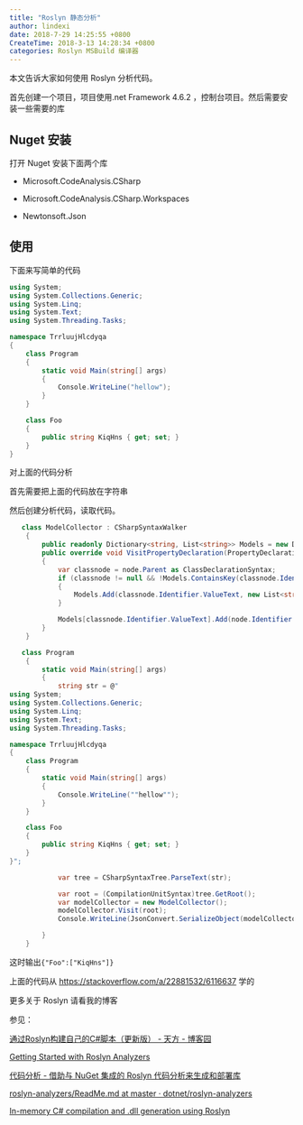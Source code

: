 ```yaml
---
title: "Roslyn 静态分析"
author: lindexi
date: 2018-7-29 14:25:55 +0800
CreateTime: 2018-3-13 14:28:34 +0800
categories: Roslyn MSBuild 编译器
---
```


本文告诉大家如何使用 Roslyn 分析代码。

<!--more-->


<!-- csdn -->

<!-- 标签：Roslyn,MSBuild,编译器 -->

首先创建一个项目，项目使用.net Framework 4.6.2 ，控制台项目。然后需要安装一些需要的库

## Nuget 安装

打开 Nuget 安装下面两个库

 - Microsoft.CodeAnalysis.CSharp

 - Microsoft.CodeAnalysis.CSharp.Workspaces

 - Newtonsoft.Json

## 使用

下面来写简单的代码

```csharp
using System;
using System.Collections.Generic;
using System.Linq;
using System.Text;
using System.Threading.Tasks;

namespace TrrluujHlcdyqa
{
    class Program
    {
        static void Main(string[] args)
        {
            Console.WriteLine("hellow");
        }
    }

    class Foo
    {
        public string KiqHns { get; set; }
    }
}
```

对上面的代码分析

首先需要把上面的代码放在字符串

然后创建分析代码，读取代码。

```csharp
   class ModelCollector : CSharpSyntaxWalker
    {
        public readonly Dictionary<string, List<string>> Models = new Dictionary<string, List<string>>();
        public override void VisitPropertyDeclaration(PropertyDeclarationSyntax node)
        {
            var classnode = node.Parent as ClassDeclarationSyntax;
            if (classnode != null && !Models.ContainsKey(classnode.Identifier.ValueText))
            {
                Models.Add(classnode.Identifier.ValueText, new List<string>());
            }

            Models[classnode.Identifier.ValueText].Add(node.Identifier.ValueText);
        }
    }

```

```csharp
   class Program
    {
        static void Main(string[] args)
        {
            string str = @"
using System;
using System.Collections.Generic;
using System.Linq;
using System.Text;
using System.Threading.Tasks;

namespace TrrluujHlcdyqa
{
    class Program
    {
        static void Main(string[] args)
        {
            Console.WriteLine(""hellow"");
        }
    }

    class Foo
    {
        public string KiqHns { get; set; }
    }
}";

            var tree = CSharpSyntaxTree.ParseText(str);

            var root = (CompilationUnitSyntax)tree.GetRoot();
            var modelCollector = new ModelCollector();
            modelCollector.Visit(root);
            Console.WriteLine(JsonConvert.SerializeObject(modelCollector.Models));

        }
    }
```

这时输出`{"Foo":["KiqHns"]}`

上面的代码从 https://stackoverflow.com/a/22881532/6116637 学的

更多关于 Roslyn 请看我的博客 

参见：

[通过Roslyn构建自己的C#脚本（更新版） - 天方 - 博客园](http://www.cnblogs.com/TianFang/p/6939723.html )

[Getting Started with Roslyn Analyzers ](https://docs.microsoft.com/en-us/visualstudio/extensibility/getting-started-with-roslyn-analyzers )

[代码分析 - 借助与 NuGet 集成的 Roslyn 代码分析来生成和部署库](https://msdn.microsoft.com/zh-cn/magazine/mt573715.aspx )

[roslyn-analyzers/ReadMe.md at master · dotnet/roslyn-analyzers](https://github.com/dotnet/roslyn-analyzers/blob/master/src/MetaCompilation.Analyzers/Core/ReadMe.md )

[In-memory C# compilation and .dll generation using Roslyn ](https://josephwoodward.co.uk/2016/12/in-memory-c-sharp-compilation-using-roslyn )

